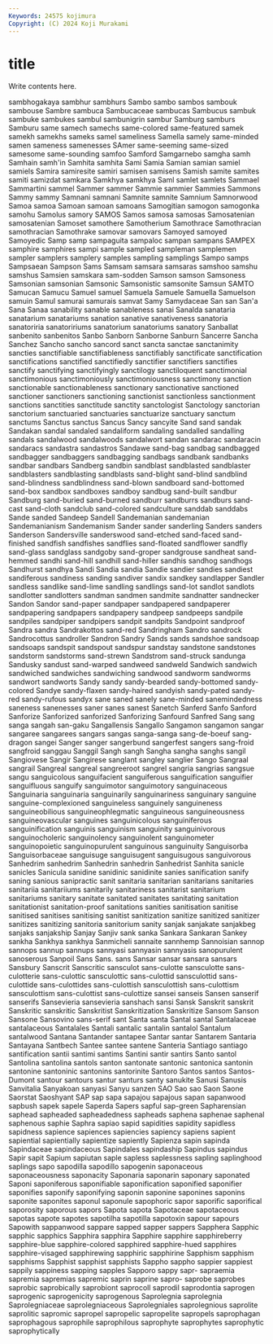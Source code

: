 ```yaml
---
Keywords: 24575 kojimura
Copyright: (C) 2024 Koji Murakami
---
```


# title

Write contents here.



 sambhogakaya sambhur sambhurs Sambo sambo sambos sambouk
sambouse Sambre sambuca Sambucaceae sambucas Sambucus sambuk sambuke sambukes sambul
sambunigrin sambur Samburg samburs Samburu same samech samechs same-colored same-featured
samek samekh samekhs sameks samel sameliness Samella samely same-minded samen
sameness samenesses SAmer same-seeming same-sized samesome same-sounding samfoo Samford Samgarnebo
samgha samh Samhain samh'in Samhita samhita Sami Samia Samian samian
samiel samiels Samira samiresite samiri samisen samisens Samish samite samites
samiti samizdat samkara Samkhya samkhya Saml samlet samlets Sammael Sammartini
sammel Sammer sammer Sammie sammier Sammies Sammons Sammy sammy Samnani
samnani Samnite samnite Samnium Samnorwood Samoa samoa Samoan samoan samoans
Samogitian samogon samogonka samohu Samolus samory SAMOS Samos samosa samosas
Samosatenian samosatenian Samoset samothere Samotherium Samothrace Samothracian samothracian Samothrake samovar
samovars Samoyed samoyed Samoyedic Samp samp sampaguita sampaloc sampan sampans
SAMPEX samphire samphires sampi sample sampled sampleman samplemen sampler samplers
samplery samples sampling samplings Sampo samps Sampsaean Sampson Sams Samsam
samsara samsaras samshoo samshu samshus Samsien samskara sam-sodden Samson samson
Samsoness Samsonian samsonian Samsonic Samsonistic samsonite Samsun SAMTO Samucan Samucu
Samuel samuel Samuela Samuele Samuella Samuelson samuin Samul samurai samurais
samvat Samy Samydaceae San san San'a Sana Sanaa sanability sanable
sanableness sanai Sanalda sanataria sanatarium sanatariums sanation sanative sanativeness sanatoria
sanatoriria sanatoririums sanatorium sanatoriums sanatory Sanballat sanbenito sanbenitos Sanbo Sanborn
Sanborne Sanburn Sancerre Sancha Sanchez Sancho sancho sancord sanct sancta
sanctae sanctanimity sancties sanctifiable sanctifiableness sanctifiably sanctificate sanctification sanctifications sanctified
sanctifiedly sanctifier sanctifiers sanctifies sanctify sanctifying sanctifyingly sanctilogy sanctiloquent sanctimonial
sanctimonious sanctimoniously sanctimoniousness sanctimony sanction sanctionable sanctionableness sanctionary sanctionative sanctioned
sanctioner sanctioners sanctioning sanctionist sanctionless sanctionment sanctions sanctities sanctitude sanctity
sanctologist Sanctology sanctorian sanctorium sanctuaried sanctuaries sanctuarize sanctuary sanctum sanctums
Sanctus sanctus Sancus Sancy sancyite Sand sand sandak Sandakan sandal
sandaled sandaliform sandaling sandalled sandalling sandals sandalwood sandalwoods sandalwort sandan
sandarac sandaracin sandaracs sandastra sandastros Sandawe sand-bag sandbag sandbagged sandbagger
sandbaggers sandbagging sandbags sandbank sandbanks sandbar sandbars Sandberg sandbin sandblast
sandblasted sandblaster sandblasters sandblasting sandblasts sand-blight sand-blind sandblind sand-blindness sandblindness
sand-blown sandboard sand-bottomed sand-box sandbox sandboxes sandboy sandbug sand-built sandbur
Sandburg sand-buried sand-burned sandburr sandburrs sandburs sand-cast sand-cloth sandclub sand-colored
sandculture sanddab sanddabs Sande sanded Sandeep Sandell Sandemanian sandemanian Sandemanianism
Sandemanism Sander sander sanderling Sanders sanders Sanderson Sandersville sanderswood sand-etched
sand-faced sand-finished sandfish sandfishes sandflies sand-floated sandflower sandfly sand-glass sandglass
sandgoby sand-groper sandgrouse sandheat sand-hemmed sandhi sand-hill sandhill sand-hiller sandhis
sandhog sandhogs Sandhurst sandhya Sandi Sandia sandia Sandie sandier sandies
sandiest sandiferous sandiness sanding sandiver sandix sandkey sandlapper Sandler sandless
sandlike sand-lime sandling sandlings sand-lot sandlot sandlots sandlotter sandlotters sandman
sandmen sandmite sandnatter sandnecker Sandon Sandor sand-paper sandpaper sandpapered sandpaperer
sandpapering sandpapers sandpapery sandpeep sandpeeps sandpile sandpiles sandpiper sandpipers sandpit
sandpits Sandpoint sandproof Sandra sandra Sandrakottos sand-red Sandringham Sandro sandrock
Sandrocottus sandroller Sandron Sandry Sands sands sandshoe sandsoap sandsoaps sandspit
sandspout sandspur sandstay sandstone sandstones sandstorm sandstorms sand-strewn Sandstrom sand-struck
sandunga Sandusky sandust sand-warped sandweed sandweld Sandwich sandwich sandwiched sandwiches
sandwiching sandwood sandworm sandworms sandwort sandworts Sandy sandy sandy-bearded sandy-bottomed
sandy-colored Sandye sandy-flaxen sandy-haired sandyish sandy-pated sandy-red sandy-rufous sandyx sane
saned sanely sane-minded sanemindedness saneness sanenesses saner sanes sanest Sanetch
Sanferd Sanfo Sanford Sanforize Sanforized sanforized Sanforizing Sanfourd Sanfred Sang
sang sanga sangah san-gaku Sangallensis Sangallo Sangamon sangamon sangar sangaree
sangarees sangars sangas sanga-sanga sang-de-boeuf sang-dragon sangei Sanger sanger sangerbund
sangerfest sangers sang-froid sangfroid sanggau Sanggil Sangh sangh Sangha sangha
sanghs sangil Sangiovese Sangir Sangirese sanglant sangley sanglier Sango Sangraal
sangrail Sangreal sangreal sangreeroot sangrel sangria sangrias sangsue sangu sanguicolous
sanguifacient sanguiferous sanguification sanguifier sanguifluous sanguify sanguimotor sanguimotory sanguinaceous Sanguinaria
sanguinaria sanguinarily sanguinariness sanguinary sanguine sanguine-complexioned sanguineless sanguinely sanguineness sanguineobilious
sanguineophlegmatic sanguineous sanguineousness sanguineovascular sanguines sanguinicolous sanguiniferous sanguinification sanguinis sanguinism
sanguinity sanguinivorous sanguinocholeric sanguinolency sanguinolent sanguinometer sanguinopoietic sanguinopurulent sanguinous sanguinuity
Sanguisorba Sanguisorbaceae sanguisuge sanguisugent sanguisugous sanguivorous Sanhedrim sanhedrim Sanhedrin sanhedrin
Sanhedrist Sanhita sanicle sanicles Sanicula sanidine sanidinic sanidinite sanies sanification
sanify saning sanious sanipractic sanit sanitaria sanitarian sanitarians sanitaries sanitariia
sanitariiums sanitarily sanitariness sanitarist sanitarium sanitariums sanitary sanitate sanitated sanitates
sanitating sanitation sanitationist sanitation-proof sanitations sanities sanitisation sanitise sanitised sanitises
sanitising sanitist sanitization sanitize sanitized sanitizer sanitizes sanitizing sanitoria sanitorium
sanity sanjak sanjakate sanjakbeg sanjaks sanjakship Sanjay Sanjiv sank sanka
Sankara Sankaran Sankey sankha Sankhya sankhya Sanmicheli sannaite sannhemp Sannoisian
sannop sannops sannup sannups sannyasi sannyasin sannyasis sanopurulent sanoserous Sanpoil
Sans Sans. sans Sansar sansar sansara sansars Sansbury Sanscrit Sanscritic
sansculot sans-culotte sansculotte sans-culotterie sans-culottic sansculottic sans-culottid sansculottid sans-culottide sans-culottides
sans-culottish sansculottish sans-culottism sansculottism sans-culottist sans-culottize sansei sanseis Sansen sanserif
sanserifs Sansevieria sansevieria sanshach sansi Sansk Sanskrit sanskrit Sanskritic sanskritic
Sanskritist Sanskritization Sanskritize Sansom Sanson Sansone Sansovino sans-serif sant Santa
santa Santal santal Santalaceae santalaceous Santalales Santali santalic santalin santalol
Santalum santalwood Santana Santander santapee Santar santar Santarem Santaria Santayana
Santbech Santee santee santene Santeria Santiago santiago santification santii santimi
santims Santini santir santirs Santo santol Santolina santolina santols santon
santonate santonic santonica santonin santonine santoninic santonins santorinite Santoro Santos
santos Santos-Dumont santour santours santur santurs santy sanukite Sanusi Sanusis
Sanvitalia Sanyakoan sanyasi Sanyu sanzen SAO Sao sao Saon Saone
Saorstat Saoshyant SAP sap sapa sapajou sapajous sapan sapanwood sapbush
sapek sapele Saperda Sapers sapful sap-green Sapharensian saphead sapheaded sapheadedness
sapheads saphena saphenae saphenal saphenous saphie Saphra sapiao sapid sapidities
sapidity sapidless sapidness sapience sapiences sapiencies sapiency sapiens sapient sapiential
sapientially sapientize sapiently Sapienza sapin sapinda Sapindaceae sapindaceous Sapindales sapindaship
Sapindus sapindus Sapir sapit Sapium sapiutan saple sapless saplessness sapling
saplinghood saplings sapo sapodilla sapodillo sapogenin saponaceous saponaceousness saponacity Saponaria
saponarin saponary saponated Saponi saponiferous saponifiable saponification saponified saponifier saponifies
saponify saponifying saponin saponine saponines saponins saponite saponites saponul saponule
sapophoric sapor saporific saporifical saporosity saporous sapors Sapota sapota Sapotaceae
sapotaceous sapotas sapote sapotes sapotilha sapotilla sapotoxin sapour sapours Sapowith
sappanwood sappare sapped sapper sappers Sapphera Sapphic sapphic sapphics Sapphira
sapphira Sapphire sapphire sapphireberry sapphire-blue sapphire-colored sapphired sapphire-hued sapphires sapphire-visaged
sapphirewing sapphiric sapphirine Sapphism sapphism sapphisms Sapphist sapphist sapphists Sappho
sappho sappier sappiest sappily sappiness sapping sapples Sapporo sappy sapr-
sapraemia sapremia sapremias sapremic saprin saprine sapro- saprobe saprobes saprobic
saprobically saprobiont saprocoll saprodil saprodontia saprogen saprogenic saprogenicity saprogenous Saprolegnia
saprolegnia Saprolegniaceae saprolegniaceous Saprolegniales saprolegnious saprolite saprolitic sapromic sapropel sapropelic
sapropelite sapropels saprophagan saprophagous saprophile saprophilous saprophyte saprophytes saprophytic saprophytically
